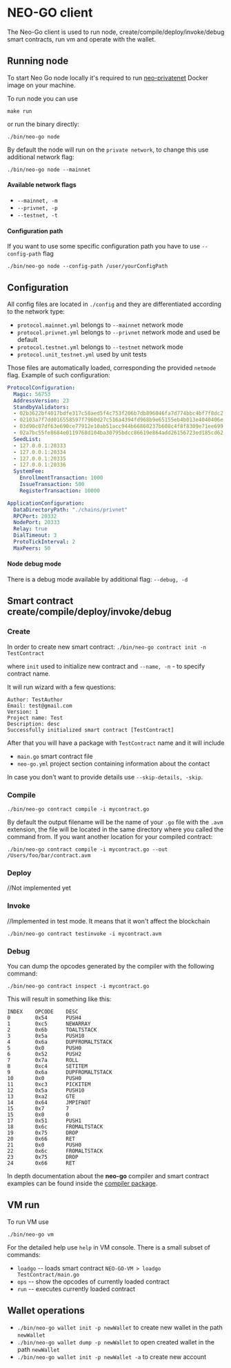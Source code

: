 # NEO-GO client

The Neo-Go client is used to run node, create/compile/deploy/invoke/debug smart contracts, run vm and operate with the wallet. 

## Running node

To start Neo Go node locally it's required to run 
[neo-privatenet](https://hub.docker.com/r/cityofzion/neo-privatenet/) Docker image on your machine.

To run node you can use
```
make run
```

or run the binary directly:

```
./bin/neo-go node
```

By default the node will run on the `private network`, to change this use additional network flag:

```
./bin/neo-go node --mainnet
```

#### Available network flags
- `--mainnet, -m`
- `--privnet, -p`
- `--testnet, -t`

#### Configuration path

If you want to use some specific configuration path you have to use `--config-path` flag

`./bin/neo-go node --config-path /user/yourConfigPath`

## Configuration

All config files are located in `./config` and they are differentiated according to the network type:
- `protocol.mainnet.yml` belongs to `--mainnet` network mode
- `protocol.privnet.yml` belongs to `--privnet` network mode and used be default
- `protocol.testnet.yml` belongs to `--testnet` network mode
- `protocol.unit_testnet.yml` used by unit tests

Those files are automatically loaded, corresponding the provided `netmode` flag.
Example of such configuration:
```yaml
ProtocolConfiguration:
  Magic: 56753
  AddressVersion: 23
  StandbyValidators:
  - 02b3622bf4017bdfe317c58aed5f4c753f206b7db896046fa7d774bbc4bf7f8dc2
  - 02103a7f7dd016558597f7960d27c516a4394fd968b9e65155eb4b013e4040406e
  - 03d90c07df63e690ce77912e10ab51acc944b66860237b608c4f8f8309e71ee699
  - 02a7bc55fe8684e0119768d104ba30795bdcc86619e864add26156723ed185cd62
  SeedList:
  - 127.0.0.1:20333
  - 127.0.0.1:20334
  - 127.0.0.1:20335
  - 127.0.0.1:20336
  SystemFee:
    EnrollmentTransaction: 1000
    IssueTransaction: 500
    RegisterTransaction: 10000

ApplicationConfiguration:
  DataDirectoryPath: "./chains/privnet"
  RPCPort: 20332
  NodePort: 20333
  Relay: true
  DialTimeout: 3
  ProtoTickInterval: 2
  MaxPeers: 50
```
#### Node debug mode

There is a debug mode available by additional flag: `--debug, -d`

## Smart contract create/compile/deploy/invoke/debug

### Create

In order to create new smart contract:
`./bin/neo-go contract init -n TestContract` 

where 
`init` used to initialize new contract and `--name, -n` - to specify contract name.

It will run wizard with a few questions:
```
Author: TestAuthor
Email: test@gmail.com
Version: 1
Project name: Test
Description: desc
Successfully initialized smart contract [TestContract]
```

After that you will have a package with `TestContract` name and it will include
- `main.go` smart contract file
- `neo-go.yml` project section containing information about the contact

In case you don't want to provide details use `--skip-details, -skip`.

### Compile

```
./bin/neo-go contract compile -i mycontract.go
```

By default the output filename will be the name of your `.go` file with the `.avm` extension, the file will be located 
in the same directory where you called the command from. If you want another location for your compiled contract:

```
./bin/neo-go contract compile -i mycontract.go --out /Users/foo/bar/contract.avm
```

### Deploy
//Not implemented yet

### Invoke
//Implemented in test mode. It means that it won't affect the blockchain

```
./bin/neo-go contract testinvoke -i mycontract.avm
```

### Debug
You can dump the opcodes generated by the compiler with the following command:

```
./bin/neo-go contract inspect -i mycontract.go
```

This will result in something like this:

```
INDEX    OPCODE    DESC
0        0x54      PUSH4
1        0xc5      NEWARRAY
2        0x6b      TOALTSTACK
3        0x5a      PUSH10
4        0x6a      DUPFROMALTSTACK
5        0x0       PUSH0
6        0x52      PUSH2
7        0x7a      ROLL
8        0xc4      SETITEM
9        0x6a      DUPFROMALTSTACK
10       0x0       PUSH0
11       0xc3      PICKITEM
12       0x5a      PUSH10
13       0xa2      GTE
14       0x64      JMPIFNOT
15       0x7       7
15       0x0       0
17       0x51      PUSH1
18       0x6c      FROMALTSTACK
19       0x75      DROP
20       0x66      RET
21       0x0       PUSH0
22       0x6c      FROMALTSTACK
23       0x75      DROP
24       0x66      RET
```

In depth documentation about the **neo-go** compiler and smart contract examples can be found inside 
the [compiler package](pkg/compiler).

## VM run
To run VM use

```
./bin/neo-go vm
```

For the detailed help use `help` in VM console.
There is a small subset of commands:

- `loadgo` -- loads smart contract `NEO-GO-VM > loadgo TestContract/main.go`
- `ops` -- show the opcodes of currently loaded contract
- `run` -- executes currently loaded contract

## Wallet operations

- `./bin/neo-go wallet init -p newWallet` to create new wallet in the path `newWallet`
- `./bin/neo-go wallet dump -p newWallet` to open created wallet in the path `newWallet`
- `./bin/neo-go wallet init -p newWallet -a` to create new account
